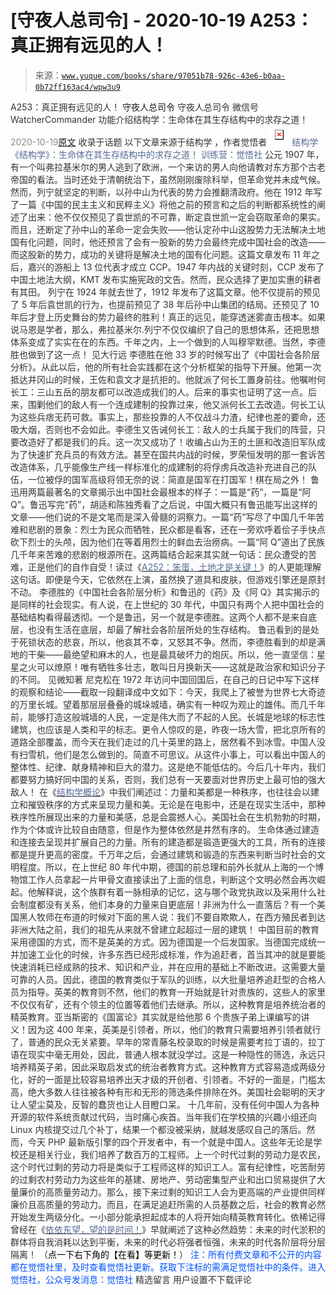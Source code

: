# [守夜人总司令] - 2020-10-19 A253：真正拥有远见的人！

> 来源：[`www.yuque.com/books/share/97051b78-926c-43e6-b0aa-0b72ff163ac4/wpw3u9`](https://www.yuque.com/books/share/97051b78-926c-43e6-b0aa-0b72ff163ac4/wpw3u9)

<ne-p id="520f42f3293818f927861ebbd5b15da4_p_0" data-lake-id="520f42f3293818f927861ebbd5b15da4_p_0"><ne-text id="u67ac08ec" style="color: rgb(51, 51, 51);">A253：真正拥有远见的人！</ne-text></ne-p> <ne-p id="888f22214bc4a57a185f197f485d3380" data-lake-id="888f22214bc4a57a185f197f485d3380"><ne-text id="ucafd8749" ne-fontsize="14">守夜人总司令</ne-text></ne-p> <ne-p id="b189b6dbb39b09eea04033d0aa99c1fe" data-lake-id="b189b6dbb39b09eea04033d0aa99c1fe"><ne-text id="uca55087c" ne-fontsize="14" ne-bold="true" style="color: rgb(51, 51, 51);">守夜人总司令</ne-text></ne-p> <ne-p id="9cd0ebc0ffea046f0a6f1267a195a01a" data-lake-id="9cd0ebc0ffea046f0a6f1267a195a01a"><ne-text id="ua30397db" ne-fontsize="14" style="color: rgb(51, 51, 51);">微信号</ne-text><ne-text id="ueacfddbb" ne-fontsize="14" style="color: rgb(51, 51, 51);">WatcherCommander</ne-text></ne-p> <ne-p id="309d438ea58581cfa225e8baaa24057e" data-lake-id="309d438ea58581cfa225e8baaa24057e"><ne-text id="ud224c1ef" ne-fontsize="14" style="color: rgb(51, 51, 51);">功能介绍</ne-text><ne-text id="u06aa0612" ne-fontsize="14" style="color: rgb(51, 51, 51);">结构学：生命体在其生存结构中的求存之道！</ne-text></ne-p> <ne-p id="cc2ade9d552c1e24de4be3cbc5c7c006" data-lake-id="cc2ade9d552c1e24de4be3cbc5c7c006"><ne-text id="u2c62fa58" style="color: rgb(140, 140, 140);">2020-10-19</ne-text>[<ne-text id="uf1b671ef" ne-fontsize="14">原文</ne-text>](https://mp.weixin.qq.com/s?__biz=MzAxNDk1NjI2Mw==&mid=2247485883&idx=1&sn=95653c2b93eee6153a992715946f8018&chksm=9b8a2a33acfda325d3cd588f36c4c1a81871130b9e65701ab26d28b9832684e2f314f13d0bd8&scene=27#wechat_redirect&cpage=108)</ne-p> <ne-p id="f1734c4bb8fb6202c6dbbdcf92e43a87" data-lake-id="f1734c4bb8fb6202c6dbbdcf92e43a87"><ne-text id="ub3842ef1" style="color: rgb(51, 51, 51);">收录于话题</ne-text></ne-p> <ne-p id="8a048c2962a45b5e8ddd87cc20ecceca" data-lake-id="8a048c2962a45b5e8ddd87cc20ecceca"><ne-text id="u85945522" ne-fontsize="14" style="color: rgb(51, 51, 51);">以下文章来源于结构学 ，作者觉悟者</ne-text></ne-p> <ne-p id="c809ae352b4ddc5286c7adf79defba3d" data-lake-id="c809ae352b4ddc5286c7adf79defba3d"><ne-card data-card-name="image" data-card-type="inline" id="MbPWP" ne-fontsize="14" data-event-boundary="card" style="color: rgb(87, 107, 149);">![](img/3647ff930eeddae418174b2d83478007.png)  <ne-p id="b6309f159971f544221d819ee7202ab4" data-lake-id="b6309f159971f544221d819ee7202ab4"><ne-text id="u761184b1" style="color: rgb(87, 107, 149);">结构学</ne-text></ne-p> <ne-p id="9bd0a7fc85f62ab939a00b731ae74866" data-lake-id="9bd0a7fc85f62ab939a00b731ae74866"><ne-text id="u5ed399b8" style="color: rgb(87, 107, 149);">《结构学》：生命体在其生存结构中的求存之道！ 训练营：觉悟社</ne-text></ne-p> <ne-p id="1f6e9c49875d38000c3bc49bbfaeeaa0" data-lake-id="1f6e9c49875d38000c3bc49bbfaeeaa0"><ne-text id="u38ae28cd" style="color: rgb(51, 51, 51);">公元 1907 年，有一个叫弗拉基米尔的男人逃到了欧洲，一个来访的男人向他请教对东方那个古老帝国的看法。当时还处于清朝统治下，虽然刚刚废除科举，但革命党并未成气候。然而，列宁就坚定的判断，以孙中山为代表的势力会推翻清政府。他在 1912 年写了一篇《中国的民主主义和民粹主义》将他之前的预言和之后的判断都系统性的阐述了出来：他不仅仅预见了袁世凯的不可靠，断定袁世凯一定会窃取革命的果实。而且，还断定了孙中山的革命一定会失败——他认定孙中山这股势力无法解决土地国有化问题，同时，他还预言了会有一股新的势力会最终完成中国社会的改造——而这股新的势力，成功的关键将是解决土地的国有化问题。这篇文章发布 11 年之后，嘉兴的游船上 13 位代表才成立 CCP。1947 年内战的关键时刻，CCP 发布了中国土地法大纲，KMT 发布实施宪政的文告。然而，民众选择了更加实惠的耕者有其田。</ne-text></ne-p> <ne-p id="9cdbf09e22eee156a31fb9914bf3cbad" data-lake-id="9cdbf09e22eee156a31fb9914bf3cbad"><ne-text id="ub8183f52" style="color: rgb(51, 51, 51);">列宁在 1924 年就去世了，1912 年发布了这篇文章。他不仅提前的预见了 5 年后袁世凯的行为，也提前预见了 38 年后孙中山集团的结局。还预见了 10 年后才登上历史舞台的势力最终的胜利！真正的远见，能穿透迷雾直击根本。如果说马恩是学者，那么，弗拉基米尔.列宁不仅仅编织了自己的思想体系，还把思想体系变成了实实在在的东西。千年之内，上一个做到的人叫穆罕默德。当然，李德胜也做到了这一点！</ne-text></ne-p> <ne-p id="9f5ede0bb0b9ae2b1b429952adb7732e" data-lake-id="9f5ede0bb0b9ae2b1b429952adb7732e"><ne-text id="u88230a07" ne-bold="true" style="color: rgb(51, 51, 51);">见大行远</ne-text></ne-p> <ne-p id="c3c2fb60251d6126010c570a1b8294a5" data-lake-id="c3c2fb60251d6126010c570a1b8294a5"><ne-text id="u789073c0" style="color: rgb(51, 51, 51);">李德胜在他 33 岁的时候写出了《中国社会各阶层分析》。从此以后，他的所有社会实践都在这个分析框架的指导下开展。他第一次抵达井冈山的时候，王佐和袁文才是抗拒的。他就派了何长工置身前往。他嘱咐何长工：三山五岳的朋友都可以改造成我们的人。后来的事实也证明了这一点。后来，围剿他们的敌人有一个连成建制的投靠过来，他又派何长工去改造。何长工认为这些兵痞无药可救。事实上，那些投靠的人不仅战斗力渣，纪律也差的要命，还吸大烟，否则也不会如此。李德生又告诫何长工：敌人的士兵属于我们的阵营，只要改造好了都是我们的兵。这一次又成功了！收编占山为王的土匪和改造旧军队成为了快速扩充兵员的有效方法。甚至在国共内战的时候，罗荣恒发明的那一套诉苦改造体系，几乎能像生产线一样标准化的成建制的将俘虏兵改造补充进自己的队伍，一位被俘的国军高级将领无奈的说：简直是国军在打国军！棋在局之外！</ne-text></ne-p> <ne-p id="d2c652325bd26ad50388cec8283b2dca" data-lake-id="d2c652325bd26ad50388cec8283b2dca"><ne-text id="ue4e767e0" style="color: rgb(51, 51, 51);">鲁迅用两篇最著名的文章揭示出中国社会最根本的样子：一篇是“药”，一篇是“阿 Q”。鲁迅写完“药”，胡适和陈独秀看了之后说，中国大概只有鲁迅能写出这样的文章——他们说的不是文笔而是深入骨髓的洞察力。一篇“药”写尽了中国几千年苦难和悲剧的景象：烈士为民众而牺牲，民众都是看客，还在一旁欢呼着侩子手快点砍下烈士的头颅，因为他们在等着用烈士的鲜血去治痨病。一篇“阿 Q”道出了民族几千年来苦难的悲剧的根源所在。这两篇结合起来其实就一句话：</ne-text><ne-text id="u39d66850" ne-bold="true" style="color: rgb(51, 51, 51);">民众遭受的苦难，正是他们的自作自受！</ne-text><ne-text id="ud28f68c8" style="color: rgb(51, 51, 51);">读过《</ne-text>[<ne-text id="ua95e010d" style="color: rgb(87, 107, 149);">A252：笨蛋，土地才是关键！</ne-text>](http://mp.weixin.qq.com/s?__biz=MzIzMDYwOTM0Mg==&mid=2247484626&idx=1&sn=4e43f2ef656aef28fba94ae72d295fb9&chksm=e8b19c03dfc615154ee4587f8facc3446de42f7189175385d3ee3d35c04264487aca3a9f6585&scene=21#wechat_redirect)<ne-text id="u84bcc0b0" style="color: rgb(51, 51, 51);">》的人更能理解这句话。即便是今天，它依然在上演，虽然换了道具和皮肤，但游戏引擎还是原封不动。</ne-text></ne-p> <ne-p id="fb0068029278735a7265422e96379572" data-lake-id="fb0068029278735a7265422e96379572"><ne-text id="u8f466cad" style="color: rgb(51, 51, 51);">李德胜的《中国社会各阶层分析》和鲁迅的《药》及《阿 Q》其实揭示的是同样的社会现实。有人说，在上世纪的 30 年代，中国只有两个人把中国社会的基础结构看得最透彻。一个是鲁迅，另一个就是李德胜。这两个人都不是来自底层，也没有生活在底层，却最了解社会各阶层所处的生存结构。</ne-text></ne-p> <ne-p id="1b1fd5e00609fff0782c671dfe7d8d5f" data-lake-id="1b1fd5e00609fff0782c671dfe7d8d5f"><ne-text id="ud03b9064" ne-bold="true" style="color: rgb(51, 51, 51);">鲁迅看到的是处于死锁状态的悲哀，所以，他哀其不幸，又怒其不争。然而，李德胜看到的却是满地的干柴——最绝望和麻木的人，也是最具破坏力的炮灰。所以，他一直坚信：星星之火可以燎原！唯有牺牲多壮志，敢叫日月换新天——这就是政治家和知识分子的不同。</ne-text></ne-p> <ne-p id="6a48ece921502ad74d50e3d62943f2ef" data-lake-id="6a48ece921502ad74d50e3d62943f2ef"><ne-text id="ub78cc6c1" ne-bold="true" style="color: rgb(51, 51, 51);">见微知著</ne-text></ne-p> <ne-p id="e5234a19d6c75ed3d51a90da0c391112" data-lake-id="e5234a19d6c75ed3d51a90da0c391112"><ne-text id="uf09300d2" style="color: rgb(51, 51, 51);">尼克松在 1972 年访问中国回国后，在自己的日记中写下这样的观察和结论——截取一段翻译成中文如下：今天，我爬上了被誉为世界七大奇迹的万里长城。望着那层层叠叠的城垛城墙，确实有一种叹为观止的雄伟。</ne-text><ne-text id="uf6f6ddb1" ne-bold="true" style="color: rgb(51, 51, 51);">而几千年前，能够打造这般城墙的人民，一定是伟大而了不起的人民。</ne-text><ne-text id="uef486efd" style="color: rgb(51, 51, 51);">长城是地球的标志性建筑，也应该是人类和平的标志。更令人惊叹的是，昨夜一场大雪，把北京所有的道路全部覆盖，而今天在我们走过的几十英里的路上，居然看不到冰雪。中国人没有扫雪机，他们是怎么做到的。简直不可思议。</ne-text><ne-text id="u333dd47f" ne-bold="true" style="color: rgb(51, 51, 51);">从这件小事上，可以看出中国人的整体性、纪律、献身精神和巨大的潜力。这是绝不能低估的。</ne-text><ne-text id="u69fc7c00" style="color: rgb(51, 51, 51);">今后几十年内，我们都要努力搞好同中国的关系，否则，我们总有一天要面对世界历史上最可怕的强大敌人！</ne-text></ne-p> <ne-p id="1e1e4e7cee64f79c11b77ae81129bb80" data-lake-id="1e1e4e7cee64f79c11b77ae81129bb80"><ne-text id="u3f9eb1fc" style="color: rgb(51, 51, 51);">在《</ne-text>[<ne-text id="ub0cad02d" style="color: rgb(87, 107, 149);">结构学概论</ne-text>](http://mp.weixin.qq.com/s?__biz=MzAxNDk1NjI2Mw==&mid=2247485167&idx=1&sn=d5e962eff4a8e9770c83bc87d19d07f3&chksm=9b8a2567acfdac7154f7a62996dca874e5d186b44f3d120dcb633760318788c42d304e325313&scene=21#wechat_redirect)<ne-text id="uad7bddba" style="color: rgb(51, 51, 51);">》中我们阐述过：力量和美都是一种秩序，也往往会以建立和摧毁秩序的方式来呈现力量和美。无论是在电影中，还是在现实生活中，那种秩序性所展现出来的力量和美感，总是会震撼人心。美国社会在生机勃勃的时期，作为个体或许比较自由随意，但是作为整体依然是井然有序的。</ne-text></ne-p> <ne-p id="186a0f8897c228c617f4a982e8da07e1" data-lake-id="186a0f8897c228c617f4a982e8da07e1"><ne-text id="u43743c30" style="color: rgb(51, 51, 51);">生命体通过建造和连接去呈现并扩展自己的力量。所有的建造都是锻造更强大的工具，所有的连接都是提升更高的密度。千万年之后，会通过建筑和锻造的东西来判断当时社会的文明程度。所以，在上世纪 80 年代中期，德国的前总理和前外长就从上海的一个博物馆工作人员拿起一片甲骨文直接读出了上面的信息，判断这个文明必然会再次崛起。他解释说，这个族群有着一脉相承的记忆，这与哪个政党执政以及采用什么社会制度都没有关系，他们本身的力量来自更底层！非洲为什么一直落后？有一个美国黑人牧师在布道的时候对下面的黑人说：我们不要自欺欺人，在西方殖民者到达非洲大陆之前，我们的祖先从来就不曾建立起超过一层的建筑！</ne-text></ne-p> <ne-p id="4237e724bc5dd03f8a869d97f9244be1" data-lake-id="4237e724bc5dd03f8a869d97f9244be1"><ne-text id="udb2d0e01" style="color: rgb(51, 51, 51);">中国目前的教育采用德国的方式，而不是英美的方式。因为德国是一个后发国家。当德国完成统一并加速工业化的时候，许多东西已经形成标准，作为追赶者，首当其冲的就是要能快速消耗已经成熟的技术、知识和产业，并在应用的基础上不断改进。这需要大量可靠的人员。因此，德国的教育类似于军队的训练，以大批量培养追赶型的合格人员为指导。英美的教育则不然，他们的教育一开始就是针对贵族的，这些人的家里不仅仅有矿，还有个领主的位置等着他们去继承。所以，这种教育是培养统治者的精英教育。亚当斯密的《国富论》其实就是给他那 6 个贵族子弟上课编写的讲义！因为这 400 年来，英美是引领者，所以，他们的教育只需要培养引领者就行了，普通的民众无关紧要。早年的常青藤名校录取的时候是需要考拉丁语的，拉丁语在现实中毫无用处，因此，普通人根本就没学过。这是一种隐性的筛选，永远只培养精英子弟，因此采取启发式的统治者教育方式。这种教育方式容易造成两级分化，好的一面是比较容易培养出天才级的开创者、引领者。不好的一面是，门槛太高，绝大多数人往往被各种有形和无形的筛选条件排除在外。</ne-text><ne-text id="u5677a103" ne-bold="true" style="color: rgb(51, 51, 51);">美国社会聪明的天才让人望尘莫及，反智的蠢货也让人目瞪口呆。</ne-text></ne-p> <ne-p id="0f6eed909feb6839d5c8b00c7606b388" data-lake-id="0f6eed909feb6839d5c8b00c7606b388"><ne-text id="uc8e8ce05" style="color: rgb(51, 51, 51);">十几年前，没有任何中国人为各种开源的软件系统贡献过代码，当时痛心疾首。当年我们在学校搞的兴趣小组还向 Linux 内核提交过几个补丁，结果一个都没被采纳，就越发感叹自己的落后。然而，今天 PHP 最新版引擎的四个开发者中，有一个就是中国人。这些年无论是学校还是相关行业，我们培养了数百万的工程师。上一个时代过剩的劳动力是农民，这个时代过剩的劳动力将是类似于工程师这样的知识工人。富有纪律性，吃苦耐劳的过剩农村劳动力为这些年的基建、房地产、劳动密集型产业和出口贸易提供了大量廉价的高质量劳动力。那么，接下来过剩的知识工人会为更高端的产业提供同样廉价且高质量的劳动力。而且，在满足追赶所需的人员基数之后，社会的教育必然开始发生两级分化。一小部分能承担起成本的人将开始向精英教育转化。依稀记得曾经在《</ne-text>[<ne-text id="u9a27d8ed" style="color: rgb(87, 107, 149);">依依东望，望的是时间！</ne-text>](http://mp.weixin.qq.com/s?__biz=MzIzMDYwOTM0Mg==&mid=2247483860&idx=1&sn=b5b01ae82ff764ce2806251e3f2a809f&chksm=e8b19905dfc61013607735eb7782299c9a4d7a39a8b15a7b46182ef20eda3ffe9f6ed6337e1f&scene=21#wechat_redirect)<ne-text id="ue23efa03" style="color: rgb(51, 51, 51);">》早就阐述了这种必然趋势：未来的时代淤积的群体将自我消耗以达到平衡，未来的时代必将强者恒强，未来的时代各阶层将分层隔离！</ne-text></ne-p> <ne-p id="daf600581022777c3f7b120bd89b31be" data-lake-id="daf600581022777c3f7b120bd89b31be"><ne-text id="ua93dcb12" style="color: rgb(51, 51, 51);">（</ne-text><ne-text id="u75be8b95" style="color: rgb(0, 0, 0);">点一下右下角的【在看】等更新！</ne-text><ne-text id="ufca12f48" style="color: rgb(51, 51, 51);">）</ne-text></ne-p> <ne-p id="df1153314f3ccff3f2e3adae51c30e36" data-lake-id="df1153314f3ccff3f2e3adae51c30e36"><ne-text id="u223d4699" ne-bold="true" style="color: rgb(0, 82, 255);">注：</ne-text><ne-text id="uc9ba06e9" ne-bold="true" style="color: rgb(0, 82, 255);">所有付费文章和不公开的内容都在觉悟社里，及时查看觉悟社更新。获取下注标的需满足觉悟社中的条件。进入觉悟社，公众号发消息：觉悟社</ne-text></ne-p> <ne-h3 id="MGvXM" data-lake-id="MGvXM"><ne-heading-ext><ne-heading-anchor></ne-heading-anchor><ne-heading-fold></ne-heading-fold></ne-heading-ext><ne-heading-content><ne-text id="ue980bc3b" ne-fontsize="16" style="color: rgb(51, 51, 51);">精选留言</ne-text></ne-heading-content></ne-h3> <ne-p id="8f079605733be2c03a1efc02e6f3dad6" data-lake-id="8f079605733be2c03a1efc02e6f3dad6"><ne-text id="uffda1d35" style="color: rgb(51, 51, 51);">用户设置不下载评论</ne-text></ne-p></ne-card></ne-p>